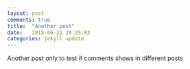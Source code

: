 ```yaml
---
layout: post
comments: true
title:  "Another post"
date:   2015-06-21 20:25:03
categories: jekyll update
---
```


Another post only to test if comments shows in different posts
